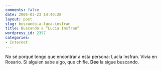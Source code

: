 ```yaml
---
comments: false
date: 2005-03-23 14:40:28
layout: post
slug: buscando-a-luca-insfran
title: Buscando a “Lucía Insfran”
wordpress_id: 2357
categories:
- Internet
---
```


No sé porqué tengo que encontrar a esta persona: Lucía Insfran. Vivía en Rosario. Si alguien sabe algo, que chifle. **Dee** la sigue buscando.




 
